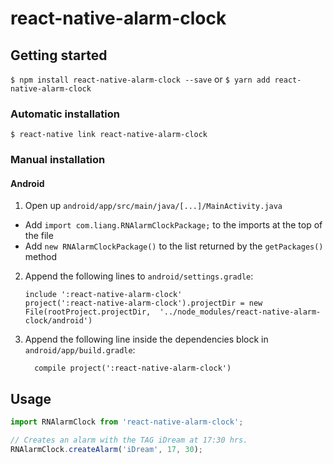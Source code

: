 
# react-native-alarm-clock

## Getting started

`$ npm install react-native-alarm-clock --save`
or
`$ yarn add react-native-alarm-clock`

### Automatic installation

`$ react-native link react-native-alarm-clock`

### Manual installation

#### Android

1. Open up `android/app/src/main/java/[...]/MainActivity.java`
  - Add `import com.liang.RNAlarmClockPackage;` to the imports at the top of the file
  - Add `new RNAlarmClockPackage()` to the list returned by the `getPackages()` method
2. Append the following lines to `android/settings.gradle`:
  	```
  	include ':react-native-alarm-clock'
  	project(':react-native-alarm-clock').projectDir = new File(rootProject.projectDir, 	'../node_modules/react-native-alarm-clock/android')
  	```
3. Append the following line inside the dependencies block in `android/app/build.gradle`:
  	```
      compile project(':react-native-alarm-clock')
  	```


## Usage
```javascript
import RNAlarmClock from 'react-native-alarm-clock';

// Creates an alarm with the TAG iDream at 17:30 hrs.
RNAlarmClock.createAlarm('iDream', 17, 30);
```
  
